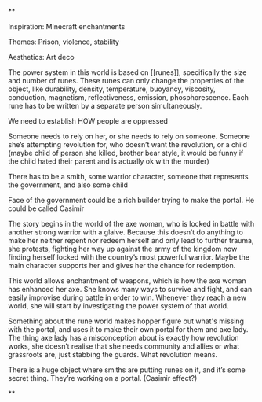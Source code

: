 **

Inspiration: Minecraft enchantments

Themes: Prison, violence, stability

Aesthetics: Art deco

  
The power system in this world is based on [[runes]], specifically the size and number of runes. These runes can only change the properties of the object, like durability, density, temperature, buoyancy, viscosity, conduction, magnetism, reflectiveness, emission, phosphorescence. Each rune has to be written by a separate person simultaneously.


We need to establish HOW people are oppressed

  



  

Someone needs to rely on her, or she needs to rely on someone. Someone she’s attempting revolution for, who doesn’t want the revolution, or a child (maybe child of person she killed, brother bear style, it would be funny if the child hated their parent and is actually ok with the murder)

  

There has to be a smith, some warrior character, someone that represents the government, and also some child

  

Face of the government could be a rich builder trying to make the portal. He could be called Casimir

  

The story begins in the world of the axe woman, who is locked in battle with another strong warrior with a glaive. Because this doesn’t do anything to make her neither repent nor redeem herself and only lead to further trauma, she protests, fighting her way up against the army of the kingdom now finding herself locked with the country’s most powerful warrior. Maybe the main character supports her and gives her the chance for redemption.

  

This world allows enchantment of weapons, which is how the axe woman has enhanced her axe. She knows many ways to survive and fight, and can easily improvise during battle in order to win. Whenever they reach a new world, she will start by investigating the power system of that world.

Something about the rune world makes hopper figure out what's missing with the portal, and uses it to make their own portal for them and axe lady. The thing axe lady has a misconception about is exactly how revolution works, she doesn’t realise that she needs community and allies or what grassroots are, just stabbing the guards. What revolution means.

  

There is a huge object where smiths are putting runes on it, and it’s some secret thing. They’re working on a portal. (Casimir effect?)

**